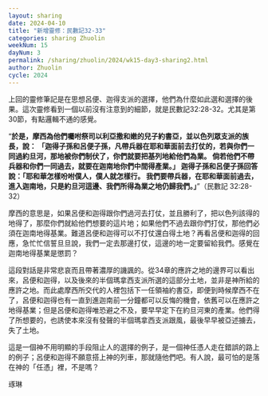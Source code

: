 ```yaml
---
layout: sharing
date: 2024-04-10
title: "新增靈修：民數記32-33"
categories: sharing Zhuolin
weekNum: 15
dayNum: 3
permalink: /sharing/zhuolin/2024/wk15-day3-sharing2.html
author: Zhuolin
cycle: 2024
---  
```


上回的靈修筆記是在思想呂便、迦得支派的選擇，他們為什麼如此選和選擇的後果。這次靈修看到一個以前沒有注意到的細節，就是民數記32:28-32。尤其是第30節，有點邏輯不通的感覺。

“**於是，摩西為他們囑咐祭司以利亞撒和嫩的兒子約書亞，並以色列眾支派的族長，說： 「迦得子孫和呂便子孫，凡帶兵器在耶和華面前去打仗的，若與你們一同過約旦河，那地被你們制伏了，你們就要把基列地給他們為業。 倘若他們不帶兵器和你們一同過去，就要在迦南地你們中間得產業。」 迦得子孫和呂便子孫回答說：「耶和華怎樣吩咐僕人，僕人就怎樣行。 我們要帶兵器，在耶和華面前過去，進入迦南地，只是約旦河這邊、我們所得為業之地仍歸我們。」**”（‭‭民數記‬ ‭32:28-32‬）

摩西的意思是，如果呂便和迦得跟你們過河去打仗，並且勝利了，把以色列該得的地得了，那麼你們就給他們想要的這片地；如果他們不過去跟你們打仗，那他們必須在迦南地得基業。難道呂便和迦得可以不打仗還白得土地？再看呂便和迦得的回應，急忙忙信誓旦旦說，我們一定去那邊打仗，這邊的地一定要留給我們。感覺在迦南地得基業是懲罰？

這段對話是非常悲哀而且帶著濃厚的譏諷的。從34章的應許之地的邊界可以看出來，呂便和迦得，以及後來的半個瑪拿西支派所選的這部分土地，並非是神所給的應許之地。而此處摩西所交代的人裡包括下一任領袖約書亞，即便到時候摩西不在了，呂便和迦得也有一直到進迦南前一分鐘都可以反悔的機會，依舊可以在應許之地得基業；但是呂便和迦得唯恐避之不及，要早早定下在約旦河東的產業。他們得了所想要的，也誘使本來沒有發聲的半個瑪拿西支派跟風，最後早早被亞述擄去，失了土地。

這是一個神不用明顯的手段阻止人的選擇的例子，是一個神任憑人走在錯誤的路上的例子；呂便和迦得不願意搭上神的列車，那就隨他們吧。有人說，最可怕的是落在神的「任憑」裡，不是嗎？

琢琳
